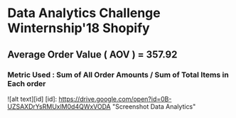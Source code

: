 # Data Analytics Challenge Winternship'18 Shopify
## Average Order Value ( AOV ) = 357.92
### Metric Used : Sum of All Order Amounts / Sum of Total Items in Each order

![alt text][id]
[id]: https://drive.google.com/open?id=0B-UZSAXDrYsRMUxlM0d4QWxVODA "Screenshot Data Analytics"
